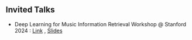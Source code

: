 ## Invited Talks
<ul style="margin:0 0 5px;">
 <li><autocolor>Deep Learning for Music Information Retrieval Workshop @ Stanford 2024 : </autocolor><a 
 href="https://ccrma.stanford.edu/events/dataset-distillation-audio-visual-tasks">Link</a> , </autocolor><a 
 href="https://github.com/sakshamsingh1/sakshamsingh1.github.io/blob/main/assets/files/Stanford_AVDD_low_quality.pdf">Slides</a> </li>
</ul>

